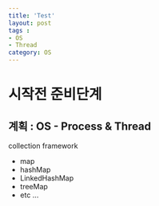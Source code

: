 ```yaml
---
title: 'Test'  
layout: post  
tags :  
- OS  
- Thread
category: OS
---
```



시작전 준비단계
===============

계획 : OS - Process & Thread
----------------------------
collection framework
- map
- hashMap
- LinkedHashMap
- treeMap
- etc ...
